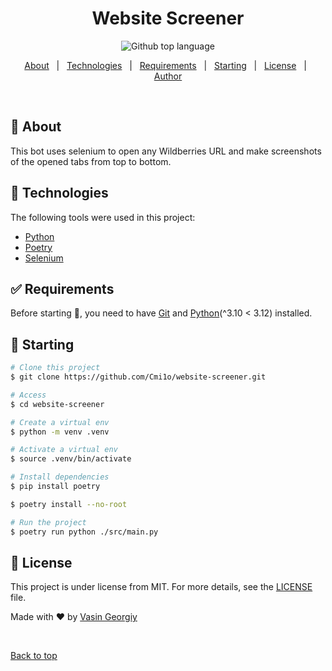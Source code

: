 <div id="top"</div>

<h1 align="center">Website Screener</h1>

<p align="center">
  <img alt="Github top language" src="https://img.shields.io/github/languages/top/Cmi1o/website-screener?color=56BEB8">
</p>


<p align="center">
  <a href="#dart-about">About</a> &#xa0; | &#xa0;
  <a href="#rocket-technologies">Technologies</a> &#xa0; | &#xa0;
  <a href="#white_check_mark-requirements">Requirements</a> &#xa0; | &#xa0;
  <a href="#checkered_flag-starting">Starting</a> &#xa0; | &#xa0;
  <a href="#memo-license">License</a> &#xa0; | &#xa0;
  <a href="https://github.com/Cmi1o" target="_blank">Author</a>
</p>

<br>

## :dart: About ##

This bot uses selenium to open any Wildberries URL and make screenshots of the opened tabs from top to bottom.

## :rocket: Technologies ##

The following tools were used in this project:

- [Python](https://www.python.org/)
- [Poetry](https://python-poetry.org/)
- [Selenium](https://www.selenium.dev/)

## :white_check_mark: Requirements ##

Before starting :checkered_flag:, you need to have [Git](https://git-scm.com) and [Python](https://www.python.org/downloads/release/python-3115/)(^3.10 < 3.12) installed.

## :checkered_flag: Starting ##

```bash
# Clone this project
$ git clone https://github.com/Cmi1o/website-screener.git

# Access
$ cd website-screener

# Create a virtual env
$ python -m venv .venv

# Activate a virtual env
$ source .venv/bin/activate

# Install dependencies
$ pip install poetry

$ poetry install --no-root

# Run the project
$ poetry run python ./src/main.py
```

## :memo: License ##

This project is under license from MIT. For more details, see the [LICENSE](LICENSE.md) file.


Made with :heart: by <a href="https://github.com/Cmi1o" target="_blank">Vasin Georgiy</a>

&#xa0;

<a href="#top">Back to top</a>
